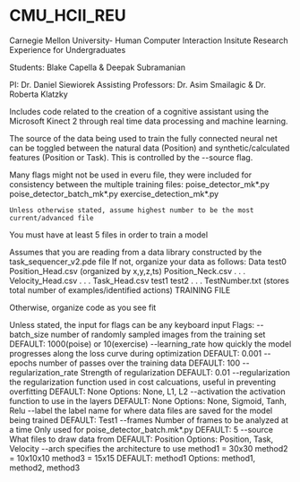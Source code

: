 # CMU_HCII_REU
Carnegie Mellon University- Human Computer Interaction Insitute
Research Experience for Undergraduates

Students: Blake Capella & Deepak Subramanian

PI: Dr. Daniel Siewiorek
Assisting Professors: Dr. Asim Smailagic & Dr. Roberta Klatzky

Includes code related to the creation of a cognitive assistant using the Microsoft Kinect 2 through real time data processing and machine learning.

The source of the data being used to train the fully connected neural net can be toggled between the natural data (Position) and synthetic/calculated features (Position or Task). This is controlled by the --source flag.

Many flags might not be used in everu file, they were included for consistency between the multiple training files:
	poise_detector_mk*.py
	poise_detector_batch_mk*.py
	exercise_detection_mk*.py

	Unless otherwise stated, assume highest number to be the most current/advanced file

You must have at least 5 files in order to train a model

Assumes that you are reading from a data library constructed by the task_sequencer_v2.pde file
If not, organize your data as follows:
	Data
		test0
			Position_Head.csv (organized by x,y,z,ts)
			Position_Neck.csv
			.
			.
			.
			Velocity_Head.csv
			.
			.
			.
			Task_Head.csv
		test1
		test2
		.
		.
		.
		TestNumber.txt (stores total number of examples/identified actions)
	TRAINING FILE

Otherwise, organize code as you see fit

Unless stated, the input for flags can be any keyboard input
Flags:
	--batch_size 
		number of randomly sampled images from the training set
			DEFAULT: 1000(poise) or 10(exercise)
	--learning_rate
		how quickly the model progresses along the loss curve during optimization
			DEFAULT: 0.001
	--epochs
		number of passes over the training data
			DEFAULT: 100
	--regularization_rate
		Strength of regularization
			DEFAULT: 0.01
	--regularization
		the regularization function used in cost calcuations, useful in preventing overfitting
			DEFAULT: None
			Options: None, L1, L2
	--activation
		the activation function to use in the layers
			DEFAULT: None
			Options: None, Sigmoid, Tanh, Relu
	--label
		the label name for where data files are saved for the model being trained
			DEFAULT: Test1
	--frames
		Number of frames to be analyzed at a time
		Only used for poise_detector_batch.mk*.py
			DEFAULT: 5
	--source
		What files to draw data from
			DEFAULT: Position
			Options: Position, Task, Velocity
	--arch
		specifies the architecture to use
		method1 = 30x30
		method2 = 10x10x10
		method3 = 15x15
			DEFAULT: method1
			Options: method1, method2, method3